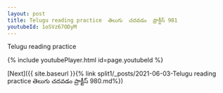 ```yaml
---
layout: post
title: Telugu reading practice  తెలుగు  చదవడం  ప్రాక్టీస్ 981
youtubeId: 1oSVz67ODyM
---
```

 
 
Telugu reading practice
 
 
 
 
 


{% include youtubePlayer.html id=page.youtubeId %}
 
[Next]({{ site.baseurl }}{% link  split1/_posts/2021-06-03-Telugu reading practice  తెలుగు  చదవడం  ప్రాక్టీస్ 980.md%})
 
